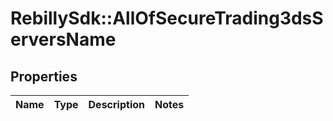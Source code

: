 # RebillySdk::AllOfSecureTrading3dsServersName

## Properties
Name | Type | Description | Notes
------------ | ------------- | ------------- | -------------

